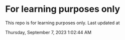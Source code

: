 # For learning purposes only
This repo is for learning purposes only.
Last updated at

Thursday, September 7, 2023 1:02:44 AM

